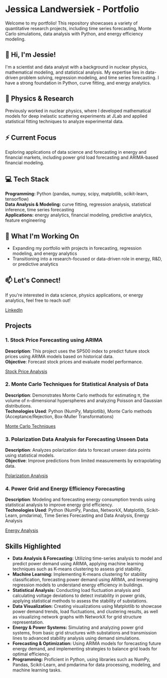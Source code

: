 # Jessica Landwersiek - Portfolio  
Welcome to my portfolio! This repository showcases a variety of quantitative research projects, including time series forecasting, Monte Carlo simulations, data analysis with Python, and energy efficiency modeling.

## 👋 Hi, I'm Jessie!  
I'm a scientist and data analyst with a background in nuclear physics, mathematical modeling, and statistical analysis. My expertise lies in data-driven problem solving, regression modeling, and time series forecasting. I have a strong foundation in Python, curve fitting, and energy analytics.

## 🔬 Physics & Research  
Previously worked in nuclear physics, where I developed mathematical models for deep inelastic scattering experiments at JLab and applied statistical fitting techniques to analyze experimental data.

## ⚡ Current Focus  
Exploring applications of data science and forecasting in energy and financial markets, including power grid load forecasting and ARIMA-based financial modeling.

## 💻 Tech Stack  
**Programming:** Python (pandas, numpy, scipy, matplotlib, scikit-learn, tensorflow)  
**Data Analysis & Modeling:** curve fitting, regression analysis, statistical inference, time series forecasting  
**Applications:** energy analytics, financial modeling, predictive analytics, feature engineering

## 🚀 What I'm Working On  
- Expanding my portfolio with projects in forecasting, regression modeling, and energy analytics  
- Transitioning into a research-focused or data-driven role in energy, R&D, or predictive analytics

## 📫 Let's Connect!  
If you're interested in data science, physics applications, or energy analytics, feel free to reach out!

[LinkedIn](https://www.linkedin.com/in/jessicarland)
  
  
## Projects

### 1. Stock Price Forecasting using ARIMA
**Description**: This project uses the SP500 index to predict future stock prices using ARIMA models based on historical data.  
**Objective**: Forecast stock prices and evaluate model performance.  

[Stock Price Analysis](https://github.com/jlandwersiek/portfolio/tree/stock-price-forecasting)

### 2. Monte Carlo Techniques for Statistical Analysis of Data
**Description**: Demonstrates Monte Carlo methods for estimating π, the volume of n-dimensional hyperspheres and analyzing Poisson and Gaussian distributions.  
**Technologies Used**: Python (NumPy, Matplotlib), Monte Carlo methods (Acceptance/Rejection, Box-Muller Transformations)

[Monte Carlo Techniques](https://github.com/jlandwersiek/portfolio/tree/monte_carlo_statistics)


### 3. Polarization Data Analysis for Forecasting Unseen Data
**Description**: Analyzes polarization data to forecast unseen data points using statistical models.  
**Objective**: Improve predictions from limited measurements by extrapolating data.  

[Polarization Analysis](https://github.com/jlandwersiek/portfolio/tree/polarization-analysis)


### 4. Power Grid and Energy Efficiency Forecasting
**Description**: Modeling and forecasting energy consumption trends using statistical analysis to improve energy grid efficiency.  
**Technologies Used**: Python (NumPy, Pandas, NetworkX, Matplotlib, Scikit-Learn, pmdarima), Time Series Forecasting and Data Analysis, Energy Analysis

[Energy Analysis](https://github.com/jlandwersiek/portfolio/tree/energy-analysis)

## Skills Highlighted
- **Data Analysis & Forecasting:** Utilizing time-series analysis to model and predict power demand using ARIMA, applying machine learning techniques such as K-means clustering to assess grid stability.
- **Machine Learning:** Implementing K-means clustering for stability classification, forecasting power demand using ARIMA, and leveraging regression models to understand energy efficiency in buildings.
- **Statistical Analysis:** Conducting load fluctuation analysis and calculating voltage deviations to detect instability in power grids, applying statistical methods to assess the stability of substations.
- **Data Visualization:** Creating visualizations using Matplotlib to showcase power demand trends, load fluctuations, and clustering results, as well as visualizing network graphs with NetworkX for grid structure representation.
- **Energy & Power Systems:** Simulating and analyzing power grid systems, from basic grid structures with substations and transmission lines to advanced stability analysis using demand simulations.
- **Forecasting & Optimization:** Using ARIMA models for forecasting future energy demand, and implementing strategies to balance grid loads for optimal efficiency.
- **Programming:** Proficient in Python, using libraries such as NumPy, Pandas, Scikit-Learn, and pmdarima for data processing, modeling, and machine learning tasks.
